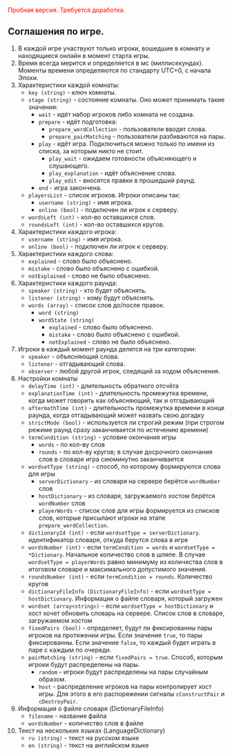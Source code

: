 <span style="color: red;">Пробная версия. Требуется доработка.</span>

## Соглашения по игре.
1. В каждой игре участвуют только игроки, вошедшие в комнату и находящиеся онлайн в момент старта игры.
1. Время всегда мерится и определяется в мс (миллисекундах). Моменты времени определяются по стандарту UTC+0, с начала Эпохи.
1. Характеристики каждой комнаты:
    - `key (string)` - ключ комнаты.
    - `stage (string)` - состояние комнаты. Оно может принимать такие значения:
        - `wait` - идёт набор игроков либо комната не создана.
        - `prepare` - идёт подготовка:
            - `prepare_wordCollection` - пользователи вводят слова.
            - `prepare_pairMatching` - пользователи разбиваются на пары.
        - `play` - идёт игра. Подключиться можно только по имени из списка, за которым никто не стоит.
            - `play_wait` - ожидаем готовности объясняющего и слушающего.
            - `play_explanation` - идёт объяснение слова.
            - `play_edit` - вносятся правки в прошедший раунд.
        - `end` - игра закончена.
    - `playersList` - список игроков. Игроки описаны так:
        - `username (string)` - имя игрока.
        - `online (bool)` - подключен ли игрок к серверу.
    - `wordsLeft (int)` - кол-во оставшихся слов.
    - `roundsLeft (int)` - кол-во оставшихся кругов.
1. Характеристики каждого игрока:
    - `username (string)` - имя игрока.
    - `online (bool)` - подключен ли игрок к серверу.
1. Характеристики каждого слова:
    - `explained` - слово было объяснено.
    - `mistake` - слово было объяснено с ошибкой.
    - `notExplained` - слово не было объяснено.
1. Характеристики каждого раунда:
    - `speaker (string)` - кто будет объяснять.
    - `listener (string)` - кому будут объяснять.
    - `words (array)` - список слов до/после правок.
        - `word (string)`
        - `wordState (string)`
            - `explained` - слово было объяснено.
            - `mistake` - слово было объяснено с ошибкой.
            - `notExplained` - слово не было объяснено.
1. Игроки в каждый момент раунда делятся на три категории:
    - `speaker` - объясняющий слова.
    - `listener` - отгадывающий слова.
    - `observer` - любой другой игрок, следящий за ходом объяснения.
1. Настройки комнаты
    - `delayTime (int)` - длительность обратного отсчёта
    - `explanationTime (int)` - длительность промежутка времени, когда может говорить как объясняющий, так и отгадывающий
    - `aftermathTime (int)` - длительность промежутка времени в конце раунда, когда отгадывающий может назвать свою догадку
    - `strictMode (bool)` - используется ли строгий режим (при строгом режиме раунд сразу заканчивается по истечению времени)
    - `termCondition (string)` - условие окончания игры
        - `words` - по кол-ву слов
        - `rounds` - по кол-ву кругов; в случае досрочного окончания слов в словаре игра сиюминутно заканчивается
    - `wordsetType (string)` - способ, по которому формируются слова для игры
        - `serverDictionary` - из словаря на сервере берётся `wordNumber` слов
        - `hostDictionary` - из словаря, загружаемого хостом берётся `wordNumber` слов
        - `playerWords` - список слов для игры формируется из списков слов, которые присылают игроки на этапе `prepare_wordCollection`.
    - `dictionaryId (int)` - если `wordsetType = serverDictionary`. идентификатор словаря, откуда берутся слова в игре
    - `wordsNumber (int)` - если `termCondition = words` и `wordsetType = *Dictionary`.
      Начальное количество слов в шляпе. В случае `wordsetType = playerWords` равно минимуму из количества слов в итоговом
      словаре и максимального допустимого значения.
    - `roundsNumber (int)` - если `termCondition = rounds`. Количество кругов
    - `dictionaryFileInfo (DictionaryFileInfo)` - если `wordsetType = hostDictionary`. Информация о файле словаря, который загружен
    - `wordset (array<string>)` - если `wordsetType = hostDictionary` и хост хочет обновить словарь на сервере. Список слов в словаре, загружаемом хостом
    - `fixedPairs (bool)` - определяет, будут ли фиксированны пары игроков на протяжении игры. Если значение `true`, то пары фиксированны. Если значение `false`, то каждый будет играть в паре с каждым по очереди.
    - `pairMatching (string)` - если `fixedPairs = true`. Способ, которым игроки будут распределены на пары.
        - `random` - игроки будут распределены на пары случайным образом.
        - `host` - распределение игроков на пары контролирует хост игры. Для этого в его распоряжении сигналы `cConstructPair` и `cDestroyPair`.
1. Информация о файле словаря (DictionaryFileInfo)
    - `filename` - название файла
    - `wordsNumber` - количество слов в файле
1. Текст на нескольких языках (LanguageDictionary)
    - `ru (string)` - текст на русском языке
    - `en (string)` - текст на английском языке
